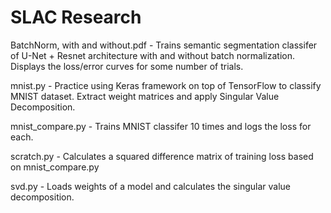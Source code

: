 # SLAC Research

BatchNorm, with and without.pdf - Trains semantic segmentation classifer of U-Net + Resnet architecture with and without batch normalization. Displays the loss/error curves for some number of trials.

mnist.py - Practice using Keras framework on top of TensorFlow to classify MNIST dataset. Extract weight matrices and apply Singular Value Decomposition.

mnist_compare.py - Trains MNIST classifer 10 times and logs the loss for each.

scratch.py - Calculates a squared difference matrix of training loss based on mnist_compare.py

svd.py - Loads weights of a model and calculates the singular value decomposition.


